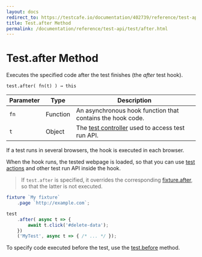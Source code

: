 ```yaml
---
layout: docs
redirect_to: https://testcafe.io/documentation/402739/reference/test-api/test/after
title: Test.after Method
permalink: /documentation/reference/test-api/test/after.html
---
```

# Test.after Method

Executes the specified code after the test finishes (the *after* test hook).

```text
test.after( fn(t) ) → this
```

Parameter | Type     | Description
--------- | -------- | ---------------------------------------------------------------------------
`fn`      | Function | An asynchronous hook function that contains the hook code.
`t`       | Object   | The [test controller](../testcontroller/README.md) used to access test run API.

If a test runs in several browsers, the hook is executed in each browser.

When the hook runs, the tested webpage is loaded, so that you can use [test actions](../../../guides/basic-guides/interact-with-the-page.md) and other test run API inside the hook.

> If `test.after` is specified, it overrides the corresponding
> [fixture.after](../fixture/after.md), so that the latter is not executed.

```js
fixture `My fixture`
    .page `http://example.com`;

test
    .after( async t => {
        await t.click('#delete-data');
    })
    ('MyTest', async t => { /* ... */ });
```

To specify code executed before the test, use the [test.before](before.md) method.
